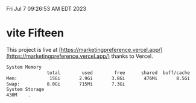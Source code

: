Fri Jul  7 09:26:53 AM EDT 2023

# vite Fifteen


This project is live at [https://marketingpreference.vercel.app/](https://marketingpreference.vercel.app/) thanks to Vercel.

```bash
System Memory
               total        used        free      shared  buff/cache   available
Mem:            15Gi       2.9Gi       3.8Gi       476Mi       8.5Gi        11Gi
Swap:          8.0Gi       715Mi       7.3Gi
System Storage
430M	.
